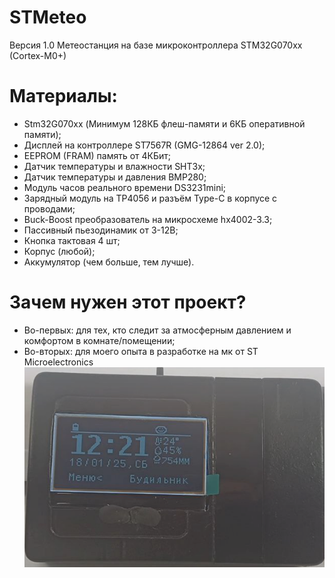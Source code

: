 # STMeteo
  Версия 1.0
  Метеостанция на базе микроконтроллера STM32G070xx (Cortex-M0+)
# Материалы:
  - Stm32G070xx (Минимум 128КБ флеш-памяти и 6КБ оперативной памяти);
  - Дисплей на контроллере ST7567R (GMG-12864 ver 2.0);
  - EEPROM (FRAM) память от 4КБит;
  - Датчик температуры и влажности SHT3x;
  - Датчик температуры и давления BMP280;
  - Модуль часов реального времени DS3231mini;
  - Зарядный модуль на TP4056 и разъём Type-C в корпусе с проводами;
  - Buck-Boost преобразователь на микросхеме hx4002-3.3;
  - Пассивный пьезодинамик от 3-12В;
  - Кнопка тактовая 4 шт;
  - Корпус (любой);
  - Аккумулятор (чем больше, тем лучше).
# Зачем нужен этот проект?
  - Во-первых: для тех, кто следит за атмосферным давлением и комфортом в комнате/помещении;
  - Во-вторых: для моего опыта в разработке на мк от ST Microelectronics
![Sample by Morshu8800 ](https://github.com/Morshu8800/STMeteo/blob/main/sample.png)
